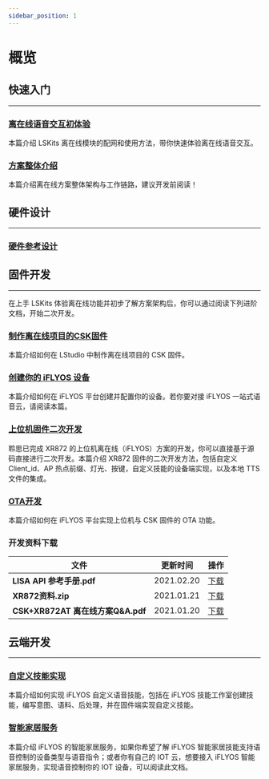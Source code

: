 ```yaml
---
sidebar_position: 1
---
```


# 概览

## 快速入门
-------------

### [离在线语音交互初体验](/AIsolution/dsp/Quick_start/getting_start)

本篇介绍 LSKits 离在线模块的配网和使用方法，带你快速体验离在线语音交互。

### [方案整体介绍](/AIsolution/dsp/Quick_start/developer_guides)

本篇介绍离在线方案整体架构与工作链路，建议开发前阅读！

## 硬件设计
---------------

### [硬件参考设计](/AIsolution/dsp/Hardwaredevelopment/hardware_guide)


## 固件开发
---------------

在上手 LSKits 体验离在线功能并初步了解方案架构后，你可以通过阅读下列进阶文档，开始二次开发。

### [制作离在线项目的CSK固件](/AIsolution/dsp/firmware_development/CSK_online_firmware)

本篇介绍如何在 LStudio 中制作离在线项目的 CSK 固件。

### [创建你的 iFLYOS 设备](/AIsolution/dsp/firmware_development/Create_iFLYOS_equipment)

本篇介绍如何在 iFLYOS 平台创建并配置你的设备。若你要对接 iFLYOS 一站式语音云，请阅读本篇。

### [上位机固件二次开发](/AIsolution/dsp/firmware_development/xr872_evs)

聆思已完成 XR872 的上位机离在线（iFLYOS）方案的开发，你可以直接基于源码直接进行二次开发。本篇介绍 XR872 固件的二次开发方法，包括自定义 Client_id、AP 热点前缀、灯光、按键，自定义技能的设备端实现，以及本地 TTS 文件的集成。

### [OTA开发](/AIsolution/dsp/firmware_development/OTA_service)

本篇介绍如何在 iFLYOS 平台实现上位机与 CSK 固件的 OTA 功能。

### 开发资料下载
| 文件| 更新时间 | 操作 |
| ----| ---- | ---- |
| **LISA API 参考手册.pdf** | 2021.02.20 |[下载](https://open.listenai.com/resource/open/doc_resource%2F%E8%BD%AF%E4%BB%B6%E5%BC%80%E5%8F%91%E6%8C%87%E5%8D%97%2FLISA%20API%20%E5%8F%82%E8%80%83%E6%89%8B%E5%86%8C.pdf)|
| **XR872资料.zip** | 2021.01.21 |[下载](https://open.listenai.com/resource/open/doc_resource%2F%E8%BD%AF%E4%BB%B6%E5%BC%80%E5%8F%91%E6%8C%87%E5%8D%97%2F%E7%A6%BB%E5%9C%A8%E7%BA%BF%E8%BD%AF%E4%BB%B6%E5%BC%80%E5%8F%91%2FXR872%E8%B5%84%E6%96%99.zip)|
| **CSK+XR872AT 离在线方案Q&A.pdf** | 2021.01.20 |[下载](https://open.listenai.com/resource/open/doc_resource%2F%E8%BD%AF%E4%BB%B6%E5%BC%80%E5%8F%91%E6%8C%87%E5%8D%97%2F%E7%A6%BB%E5%9C%A8%E7%BA%BF%E8%BD%AF%E4%BB%B6%E5%BC%80%E5%8F%91%2FCSK%2BXR872AT%20%E7%A6%BB%E5%9C%A8%E7%BA%BF%E6%96%B9%E6%A1%88Q%26A.pdf)|

## 云端开发
---------------

### [自定义技能实现](/AIsolution/dsp/cloud_development/Custom_skills)

本篇介绍如何实现 iFLYOS 自定义语音技能，包括在 iFLYOS 技能工作室创建技能，编写意图、语料、后处理，并在固件端实现自定义技能。

### [智能家居服务](https://doc.iflyos.cn/service/iot/#%E6%99%BA%E8%83%BD%E5%AE%B6%E5%B1%85%E6%8E%A7%E5%88%B6%E6%9C%8D%E5%8A%A1%E7%AE%80%E4%BB%8B)

本篇介绍 iFLYOS 的智能家居服务，如果你希望了解 iFLYOS 智能家居技能支持语音控制的设备类型与语音指令；或者你有自己的 IOT 云，想要接入 iFLYOS 智能家居服务，实现语音控制你的 IOT 设备，可以阅读此文档。

